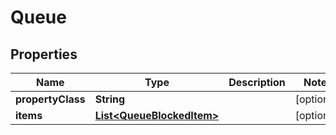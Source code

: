 

# Queue


## Properties

Name | Type | Description | Notes
------------ | ------------- | ------------- | -------------
**propertyClass** | **String** |  |  [optional]
**items** | [**List&lt;QueueBlockedItem&gt;**](QueueBlockedItem.md) |  |  [optional]



